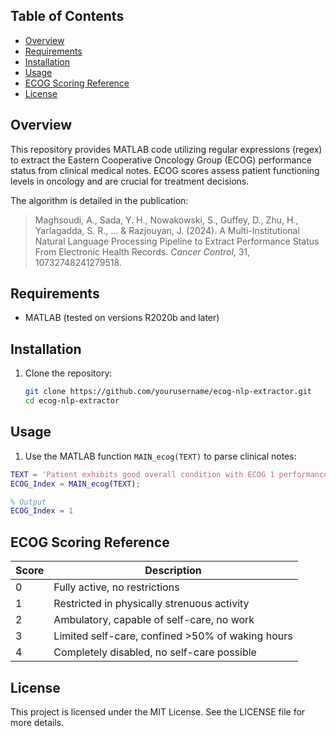 ## Table of Contents
- [Overview](#overview)
- [Requirements](#requirements)
- [Installation](#installation)
- [Usage](#usage)
- [ECOG Scoring Reference](#ecog-scoring-reference)
- [License](#license)

## Overview

This repository provides MATLAB code utilizing regular expressions (regex) to extract the Eastern Cooperative Oncology Group (ECOG) performance status from clinical medical notes. ECOG scores assess patient functioning levels in oncology and are crucial for treatment decisions.

The algorithm is detailed in the publication:

> Maghsoudi, A., Sada, Y. H., Nowakowski, S., Guffey, D., Zhu, H., Yarlagadda, S. R., ... & Razjouyan, J. (2024). A Multi-Institutional Natural Language Processing Pipeline to Extract Performance Status From Electronic Health Records. *Cancer Control*, 31, 10732748241279518.

## Requirements

- MATLAB (tested on versions R2020b and later)

## Installation

1. Clone the repository:
   ```bash
   git clone https://github.com/yourusername/ecog-nlp-extractor.git
   cd ecog-nlp-extractor
   ```

## Usage

1. Use the MATLAB function `MAIN_ecog(TEXT)` to parse clinical notes:

```matlab
TEXT = 'Patient exhibits good overall condition with ECOG 1 performance status.';
ECOG_Index = MAIN_ecog(TEXT);

% Output
ECOG_Index = 1
```

## ECOG Scoring Reference

| Score | Description                                        |
|-------|----------------------------------------------------|
| 0     | Fully active, no restrictions                      |
| 1     | Restricted in physically strenuous activity        |
| 2     | Ambulatory, capable of self-care, no work          |
| 3     | Limited self-care, confined >50% of waking hours   |
| 4     | Completely disabled, no self-care possible         |

## License

This project is licensed under the MIT License. See the LICENSE file for more details.

